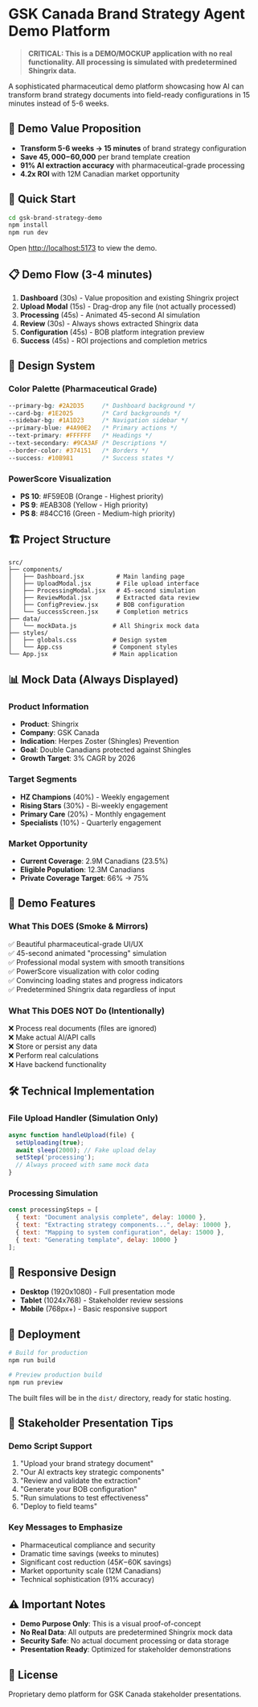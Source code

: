 # GSK Canada Brand Strategy Agent Demo Platform

> **CRITICAL: This is a DEMO/MOCKUP application with no real functionality. All processing is simulated with predetermined Shingrix data.**

A sophisticated pharmaceutical demo platform showcasing how AI can transform brand strategy documents into field-ready configurations in 15 minutes instead of 5-6 weeks.

## 🎯 Demo Value Proposition

- **Transform 5-6 weeks → 15 minutes** of brand strategy configuration
- **Save $45,000-$60,000** per brand template creation
- **91% AI extraction accuracy** with pharmaceutical-grade processing
- **4.2x ROI** with 12M Canadian market opportunity

## 🚀 Quick Start

```bash
cd gsk-brand-strategy-demo
npm install
npm run dev
```

Open [http://localhost:5173](http://localhost:5173) to view the demo.

## 📋 Demo Flow (3-4 minutes)

1. **Dashboard** (30s) - Value proposition and existing Shingrix project
2. **Upload Modal** (15s) - Drag-drop any file (not actually processed)
3. **Processing** (45s) - Animated 45-second AI simulation
4. **Review** (30s) - Always shows extracted Shingrix data
5. **Configuration** (45s) - BOB platform integration preview
6. **Success** (45s) - ROI projections and completion metrics

## 🎨 Design System

### Color Palette (Pharmaceutical Grade)
```css
--primary-bg: #2A2D35     /* Dashboard background */
--card-bg: #1E2025        /* Card backgrounds */
--sidebar-bg: #1A1D23     /* Navigation sidebar */
--primary-blue: #4A90E2   /* Primary actions */
--text-primary: #FFFFFF   /* Headings */
--text-secondary: #9CA3AF /* Descriptions */
--border-color: #374151   /* Borders */
--success: #10B981        /* Success states */
```

### PowerScore Visualization
- **PS 10**: #F59E0B (Orange - Highest priority)
- **PS 9**: #EAB308 (Yellow - High priority)
- **PS 8**: #84CC16 (Green - Medium-high priority)

## 🏗️ Project Structure

```
src/
├── components/
│   ├── Dashboard.jsx         # Main landing page
│   ├── UploadModal.jsx       # File upload interface
│   ├── ProcessingModal.jsx   # 45-second simulation
│   ├── ReviewModal.jsx       # Extracted data review
│   ├── ConfigPreview.jsx     # BOB configuration
│   └── SuccessScreen.jsx     # Completion metrics
├── data/
│   └── mockData.js          # All Shingrix mock data
├── styles/
│   ├── globals.css          # Design system
│   └── App.css              # Component styles
└── App.jsx                  # Main application
```

## 📊 Mock Data (Always Displayed)

### Product Information
- **Product**: Shingrix
- **Company**: GSK Canada
- **Indication**: Herpes Zoster (Shingles) Prevention
- **Goal**: Double Canadians protected against Shingles
- **Growth Target**: 3% CAGR by 2026

### Target Segments
- **HZ Champions** (40%) - Weekly engagement
- **Rising Stars** (30%) - Bi-weekly engagement  
- **Primary Care** (20%) - Monthly engagement
- **Specialists** (10%) - Quarterly engagement

### Market Opportunity
- **Current Coverage**: 2.9M Canadians (23.5%)
- **Eligible Population**: 12.3M Canadians
- **Private Coverage Target**: 66% → 75%

## 🎪 Demo Features

### What This DOES (Smoke & Mirrors)
✅ Beautiful pharmaceutical-grade UI/UX  
✅ 45-second animated "processing" simulation  
✅ Professional modal system with smooth transitions  
✅ PowerScore visualization with color coding  
✅ Convincing loading states and progress indicators  
✅ Predetermined Shingrix data regardless of input  

### What This DOES NOT Do (Intentionally)
❌ Process real documents (files are ignored)  
❌ Make actual AI/API calls  
❌ Store or persist any data  
❌ Perform real calculations  
❌ Have backend functionality  

## 🛠️ Technical Implementation

### File Upload Handler (Simulation Only)
```javascript
async function handleUpload(file) {
  setUploading(true);
  await sleep(2000); // Fake upload delay
  setStep('processing');
  // Always proceed with same mock data
}
```

### Processing Simulation
```javascript
const processingSteps = [
  { text: "Document analysis complete", delay: 10000 },
  { text: "Extracting strategy components...", delay: 10000 },
  { text: "Mapping to system configuration", delay: 15000 },
  { text: "Generating template", delay: 10000 }
];
```

## 📱 Responsive Design

- **Desktop** (1920x1080) - Full presentation mode
- **Tablet** (1024x768) - Stakeholder review sessions
- **Mobile** (768px+) - Basic responsive support

## 🚀 Deployment

```bash
# Build for production
npm run build

# Preview production build
npm run preview
```

The built files will be in the `dist/` directory, ready for static hosting.

## 🎯 Stakeholder Presentation Tips

### Demo Script Support
1. "Upload your brand strategy document"
2. "Our AI extracts key strategic components"  
3. "Review and validate the extraction"
4. "Generate your BOB configuration"
5. "Run simulations to test effectiveness"
6. "Deploy to field teams"

### Key Messages to Emphasize
- Pharmaceutical compliance and security
- Dramatic time savings (weeks to minutes)
- Significant cost reduction ($45K-$60K savings)
- Market opportunity scale (12M Canadians)
- Technical sophistication (91% accuracy)

## ⚠️ Important Notes

- **Demo Purpose Only**: This is a visual proof-of-concept
- **No Real Data**: All outputs are predetermined Shingrix mock data
- **Security Safe**: No actual document processing or data storage
- **Presentation Ready**: Optimized for stakeholder demonstrations

## 📄 License

Proprietary demo platform for GSK Canada stakeholder presentations.